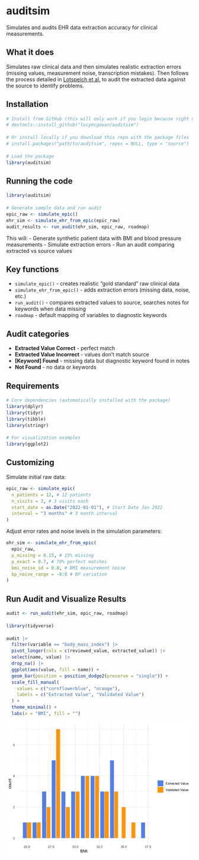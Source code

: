 # auditsim


Simulates and audits EHR data extraction accuracy for clinical
measurements.

## What it does

Simulates raw clinical data and then simulates realistic extraction
errors (missing values, measurement noise, transcription mistakes). Then
follows the process detailed in [Lotspeich et
al.](https://arxiv.org/abs/2502.05380) to audit the extracted data
against the source to identify problems.

## Installation

``` r
# Install from GitHub (this will only work if you login because right now it is a private repo but we can change that!)
# devtools::install_github("lucymcgowan/auditsim")

# Or install locally if you download this repo with the package files
# install.packages("path/to/auditsim", repos = NULL, type = "source")

# Load the package
library(auditsim)
```

## Running the code

``` r
library(auditsim)

# Generate sample data and run audit
epic_raw <- simulate_epic()
ehr_sim <- simulate_ehr_from_epic(epic_raw)
audit_results <- run_audit(ehr_sim, epic_raw, roadmap)
```

This will: - Generate synthetic patient data with BMI and blood pressure
measurements - Simulate extraction errors - Run an audit comparing
extracted vs source values

## Key functions

- `simulate_epic()` - creates realistic “gold standard” raw clinical
  data
- `simulate_ehr_from_epic()` - adds extraction errors (missing data,
  noise, etc.)
- `run_audit()` - compares extracted values to source, searches notes
  for keywords when data missing
- `roadmap` - default mapping of variables to diagnostic keywords

## Audit categories

- **Extracted Value Correct** - perfect match
- **Extracted Value Incorrect** - values don’t match source
- **\[Keyword\] Found** - missing data but diagnostic keyword found in
  notes
- **Not Found** - no data or keywords

## Requirements

``` r
# Core dependencies (automatically installed with the package)
library(dplyr)
library(tidyr)
library(tibble)
library(stringr)

# For visualization examples
library(ggplot2)
```

## Customizing

Simulate initial raw data:

``` r
epic_raw <- simulate_epic(
  n_patients = 12, # 12 patients
  n_visits = 3, # 3 visits each
  start_date = as.Date("2022-01-01"), # Start Date Jan 2022
  interval = "3 months" # 3 month interval
)
```

Adjust error rates and noise levels in the simulation parameters:

``` r
ehr_sim <- simulate_ehr_from_epic(
  epic_raw,
  p_missing = 0.15, # 15% missing
  p_exact = 0.7, # 70% perfect matches
  bmi_noise_sd = 0.8, # BMI measurement noise
  bp_noise_range = -8:8 # BP variation
)
```

## Run Audit and Visualize Results

``` r
audit <- run_audit(ehr_sim, epic_raw, roadmap)

library(tidyverse)

audit |>
  filter(variable == "body_mass_index") |>
  pivot_longer(cols = c(reviewed_value, extracted_value)) |>
  select(name, value) |>
  drop_na() |>
  ggplot(aes(value, fill = name)) +
  geom_bar(position = position_dodge2(preserve = "single")) +
  scale_fill_manual(
    values = c("cornflowerblue", "orange"),
    labels = c("Extracted Value", "Validated Value")
  ) +
  theme_minimal() +
  labs(x = "BMI", fill = "")
```

![](README_files/figure-commonmark/plot-bmi-validation-1.png)
